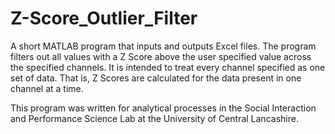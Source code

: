 # Z-Score_Outlier_Filter

A short MATLAB program that inputs and outputs Excel files.
The program filters out all values with a Z Score above the user specified value across the specified channels.
It is intended to treat every channel specified as one set of data. That is, Z Scores are calculated for the data present in one channel at a time.

This program was written for analytical processes in the Social Interaction and Performance Science Lab at the University of Central Lancashire.
